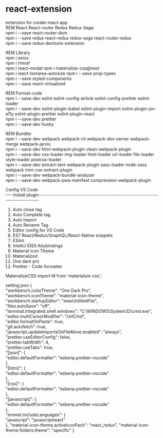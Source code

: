 # react-extension  
extension for create-react-app  
REM React React-router Redux Redux-Saga  
npm i --save react-router-dom  
npm i --save redux react-redux redux-saga react-router-redux  
npm i --save redux-devtools-extension  

REM Library  
npm i axios  
npm i rimraf  
npm i react-modal
npm i materialize-css@next  
npm i react-textarea-autosize
npm i --save prop-types  
npm i --save styled-components  
npm i --save react-virtualized  

REM Format-code  
npm i --save-dev eslint eslint-config-airbnb eslint-config-prettier eslint-loader  
npm i --save-dev eslint-plugin-babel eslint-plugin-import eslint-plugin-jsx-a11y eslint-plugin-prettier eslint-plugin-react  
npm i --save-dev prettier  
npm i --save-dev husky  

REM Bundler  
npm i --save-dev webpack webpack-cli webpack-dev-server webpack-merge webpack-jarvis  
npm i --save-dev html-webpack-plugin clean-webpack-plugin  
npm i --save-dev css-loader img-loader html-loader url-loader file-loader style-loader postcss-loader  
npm i --save-dev extract-text-webpack-plugin sass-loader node-sass webpack mini-css-extract-plugin  
npm i --save-dev webpack-bundle-analyzer  
npm i --save-dev webpack-pwa-manifest compression-webpack-plugin

Config VS Code  
----Install plugin------------------------------------------------------------------------------  

1. Auto close tag  
2. Auto Complete tag  
3. Auto Import  
4. Auto Rename Tag  
5. Editor config for VS Code  
6. ES7 React/Redux/GraphQL/React-Native snippets  
7. ESlint  
8. IntelliJ IDEA Keybindings  
9. Material Icon Theme  
10. Materialized  
11. One dark pro  
12. Prettier - Code formatter  

MaterializeCSS
import M from 'materialize-css';

setting.json
{  
    "workbench.colorTheme": "One Dark Pro",  
    "workbench.iconTheme": "material-icon-theme",  
    "workbench.startupEditor": "newUntitledFile",  
    "files.autoSave": "off",  
    "terminal.integrated.shell.windows": "C:\\WINDOWS\\System32\\cmd.exe",  
    "editor.multiCursorModifier": "ctrlCmd",  
    "editor.formatOnPaste": true,  
    "git.autofetch": true,  
    "javascript.updateImportsOnFileMove.enabled": "always",  
    "prettier.useEditorConfig": false,  
    "prettier.tabWidth": 4,  
    "prettier.useTabs": true,  
    "[json]": {  
        "editor.defaultFormatter": "esbenp.prettier-vscode"  
    },  
    "[html]": {  
        "editor.defaultFormatter": "esbenp.prettier-vscode"  
    },  
    "[css]": {  
        "editor.defaultFormatter": "esbenp.prettier-vscode"  
    },  
    "[javascript]": {  
        "editor.defaultFormatter": "esbenp.prettier-vscode"  
    },  
    "emmet.includeLanguages": {  
        "javascript": "javascriptreact"  
    },
    "material-icon-theme.activeIconPack": "react_redux",
    "material-icon-theme.folders.theme": "specific"
}  
